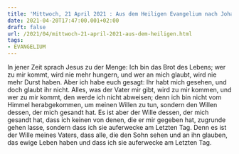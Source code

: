 ```yaml
---
title: 'Mittwoch, 21 April 2021 : Aus dem Heiligen Evangelium nach Johannes - Joh 6,35-40.'
date: 2021-04-20T17:47:00.001+02:00
draft: false
url: /2021/04/mittwoch-21-april-2021-aus-dem-heiligen.html
tags: 
- EVANGELIUM
---
```


In jener Zeit sprach Jesus zu der Menge: Ich bin das Brot des Lebens; wer zu mir kommt, wird nie mehr hungern, und wer an mich glaubt, wird nie mehr Durst haben. Aber ich habe euch gesagt: Ihr habt mich gesehen, und doch glaubt ihr nicht. Alles, was der Vater mir gibt, wird zu mir kommen, und wer zu mir kommt, den werde ich nicht abweisen; denn ich bin nicht vom Himmel herabgekommen, um meinen Willen zu tun, sondern den Willen dessen, der mich gesandt hat. Es ist aber der Wille dessen, der mich gesandt hat, dass ich keinen von denen, die er mir gegeben hat, zugrunde gehen lasse, sondern dass ich sie auferwecke am Letzten Tag. Denn es ist der Wille meines Vaters, dass alle, die den Sohn sehen und an ihn glauben, das ewige Leben haben und dass ich sie auferwecke am Letzten Tag.